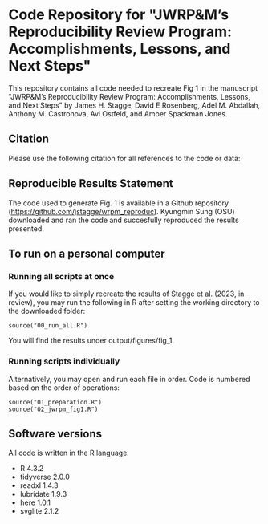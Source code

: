 # Code Repository for "JWRP&amp;M’s Reproducibility Review Program: Accomplishments, Lessons, and Next Steps"

This repository contains all code needed to recreate Fig 1 in the manuscript "JWRP&amp;M’s Reproducibility Review Program: Accomplishments, Lessons, and Next Steps" by James H. Stagge, David E Rosenberg, Adel M. Abdallah, Anthony M. Castronova, Avi Ostfeld, and Amber Spackman Jones.

## Citation
Please use the following citation for all references to the code or data:

## Reproducible Results Statement
The code used to generate Fig. 1 is available in a Github repository (https://github.com/jstagge/wrpm_reproduc). Kyungmin Sung (OSU) downloaded and ran the code and succesfully reproduced the results presented.

## To run on a personal computer

### Running all scripts at once
If you would like to simply recreate the results of Stagge et al. (2023, in review), you may run the following in R after setting the working directory to the downloaded folder:

```
source("00_run_all.R")
```
You will find the results under output/figures/fig_1.

### Running scripts individually
Alternatively, you may open and run each file in order.  Code is numbered based on the order of operations:

```
source("01_preparation.R")
source("02_jwrpm_fig1.R")
```

## Software versions
All code is written in the R language.

- R 4.3.2
- tidyverse 2.0.0
- readxl 1.4.3
- lubridate 1.9.3
- here 1.0.1
- svglite 2.1.2
